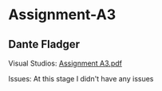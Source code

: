 # Assignment-A3
## Dante Fladger

Visual Studios:
[Assignment A3.pdf](https://github.com/DanteFladger/Assignment-A3/files/14254436/Assignment.A3.pdf)


Issues:
At this stage I didn't have any issues
